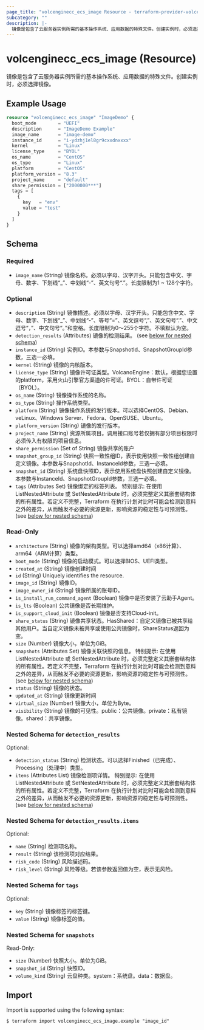 ```yaml
---
page_title: "volcenginecc_ecs_image Resource - terraform-provider-volcenginecc"
subcategory: ""
description: |-
  镜像是包含了云服务器实例所需的基本操作系统、应用数据的特殊文件。创建实例时，必须选择镜像。
---
```


# volcenginecc_ecs_image (Resource)

镜像是包含了云服务器实例所需的基本操作系统、应用数据的特殊文件。创建实例时，必须选择镜像。

## Example Usage

```terraform
resource "volcenginecc_ecs_image" "ImageDemo" {
  boot_mode        = "UEFI"
  description      = "ImageDemo Example"
  image_name       = "image-demo"
  instance_id      = "i-ydzhj1el8gr9cxxdnxxxx"
  kernel           = "Linux"
  license_type     = "BYOL"
  os_name          = "CentOS"
  os_type          = "Linux"
  platform         = "CentOS"
  platform_version = "8.3"
  project_name     = "default"
  share_permission = ["2000000***"]
  tags = [
    {
      key   = "env"
      value = "test"
    }
  ]
}
```

<!-- schema generated by tfplugindocs -->
## Schema

### Required

- `image_name` (String) 镜像名称。必须以字母、汉字开头。只能包含中文、字母、数字、下划线“_”、中划线“-”、英文句号“.”。长度限制为1 ~ 128个字符。

### Optional

- `description` (String) 镜像描述。必须以字母、汉字开头。只能包含中文、字母、数字、下划线“_”、中划线“-”、等号“=”、英文逗号“,”、英文句号“.”、中文逗号“，”、中文句号“。”和空格。长度限制为0～255个字符。不填默认为空。
- `detection_results` (Attributes) 镜像的检测结果。 (see [below for nested schema](#nestedatt--detection_results))
- `instance_id` (String) 实例ID。本参数与SnapshotId、SnapshotGroupId参数，三选一必填。
- `kernel` (String) 镜像的内核版本。
- `license_type` (String) 镜像许可证类型。VolcanoEngine：默认，根据您设置的platform，采用火山引擎官方渠道的许可证。BYOL：自带许可证（BYOL）。
- `os_name` (String) 镜像操作系统的名称。
- `os_type` (String) 操作系统类型。
- `platform` (String) 镜像操作系统的发行版本。可以选择CentOS、Debian、veLinux、Windows Server、Fedora、OpenSUSE、Ubuntu。
- `platform_version` (String) 镜像的发行版本。
- `project_name` (String) 资源所属项目。调用接口账号若仅拥有部分项目权限时必须传入有权限的项目信息。
- `share_permission` (Set of String) 镜像共享的账户
- `snapshot_group_id` (String) 快照一致性组ID，表示使用快照一致性组创建自定义镜像。本参数与SnapshotId、InstanceId参数，三选一必填。
- `snapshot_id` (String) 系统盘快照ID，表示使用系统盘快照创建自定义镜像。本参数与InstanceId、SnapshotGroupId参数，三选一必填。
- `tags` (Attributes Set) 镜像绑定的标签列表。
 特别提示: 在使用 ListNestedAttribute 或 SetNestedAttribute 时，必须完整定义其嵌套结构体的所有属性。若定义不完整，Terraform 在执行计划对比时可能会检测到意料之外的差异，从而触发不必要的资源更新，影响资源的稳定性与可预测性。 (see [below for nested schema](#nestedatt--tags))

### Read-Only

- `architecture` (String) 镜像的架构类型。可以选择amd64（x86计算）、arm64（ARM计算）类型。
- `boot_mode` (String) 镜像的启动模式。可以选择BIOS、UEFI类型。
- `created_at` (String) 镜像创建时间
- `id` (String) Uniquely identifies the resource.
- `image_id` (String) 镜像ID。
- `image_owner_id` (String) 镜像所属的账号ID。
- `is_install_run_command_agent` (Boolean) 镜像中是否安装了云助手Agent。
- `is_lts` (Boolean) 公共镜像是否长期维护。
- `is_support_cloud_init` (Boolean) 镜像是否支持Cloud-init。
- `share_status` (String) 镜像共享状态。HasShared：自定义镜像已被共享给其他用户。当自定义镜像未被共享或使用公共镜像时，ShareStatus返回为空。
- `size` (Number) 镜像大小，单位为GiB。
- `snapshots` (Attributes Set) 镜像关联快照的信息。
 特别提示: 在使用 ListNestedAttribute 或 SetNestedAttribute 时，必须完整定义其嵌套结构体的所有属性。若定义不完整，Terraform 在执行计划对比时可能会检测到意料之外的差异，从而触发不必要的资源更新，影响资源的稳定性与可预测性。 (see [below for nested schema](#nestedatt--snapshots))
- `status` (String) 镜像的状态。
- `updated_at` (String) 镜像更新时间
- `virtual_size` (Number) 镜像大小，单位为Byte。
- `visibility` (String) 镜像的可见性。public：公共镜像。private：私有镜像。shared：共享镜像。

<a id="nestedatt--detection_results"></a>
### Nested Schema for `detection_results`

Optional:

- `detection_status` (String) 检测状态。可以选择Finished（已完成）、Processing（处理中）类型。
- `items` (Attributes List) 镜像检测项详情。
 特别提示: 在使用 ListNestedAttribute 或 SetNestedAttribute 时，必须完整定义其嵌套结构体的所有属性。若定义不完整，Terraform 在执行计划对比时可能会检测到意料之外的差异，从而触发不必要的资源更新，影响资源的稳定性与可预测性。 (see [below for nested schema](#nestedatt--detection_results--items))

<a id="nestedatt--detection_results--items"></a>
### Nested Schema for `detection_results.items`

Optional:

- `name` (String) 检测项名称。
- `result` (String) 该检测项对应结果。
- `risk_code` (String) 风险描述码。
- `risk_level` (String) 风险等级。若该参数返回值为空，表示无风险。



<a id="nestedatt--tags"></a>
### Nested Schema for `tags`

Optional:

- `key` (String) 镜像标签的标签键。
- `value` (String) 镜像标签的值。


<a id="nestedatt--snapshots"></a>
### Nested Schema for `snapshots`

Read-Only:

- `size` (Number) 快照大小。单位为GiB。
- `snapshot_id` (String) 快照ID。
- `volume_kind` (String) 云盘种类。system：系统盘。data：数据盘。

## Import

Import is supported using the following syntax:

```shell
$ terraform import volcenginecc_ecs_image.example "image_id"
```